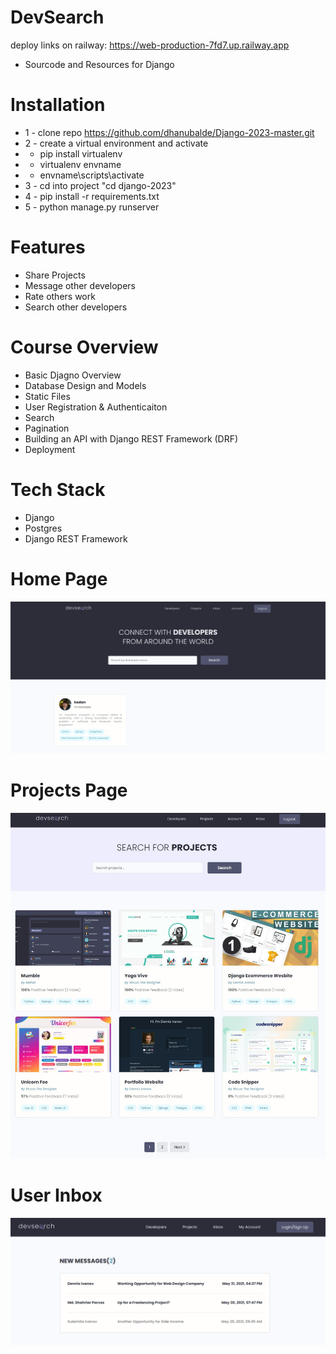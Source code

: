 <!-- @format -->

# DevSearch
deploy links on railway: https://web-production-7fd7.up.railway.app
- Sourcode and Resources for Django

# Installation

- 1 - clone repo https://github.com/dhanubalde/Django-2023-master.git
- 2 - create a virtual environment and activate
- - pip install virtualenv
- - virtualenv envname
- - envname\scripts\activate
- 3 - cd into project "cd django-2023"
- 4 - pip install -r requirements.txt
- 5 - python manage.py runserver

# Features

- Share Projects
- Message other developers
- Rate others work
- Search other developers

# Course Overview

- Basic Djagno Overview
- Database Design and Models
- Static Files
- User Registration & Authenticaiton
- Search
- Pagination
- Building an API with Django REST Framework (DRF)
- Deployment

# Tech Stack

- Django
- Postgres
- Django REST Framework


# Home Page

<img src="./resources/images/profile.png">

# Projects Page

<img src="./resources/images/DevSearch Projects.jpg">


# User Inbox

<img src="./resources/images/Devsearch Inbox.jpg">
